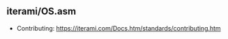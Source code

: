iterami/OS.asm
--------------

* Contributing: https://iterami.com/Docs.htm/standards/contributing.htm
